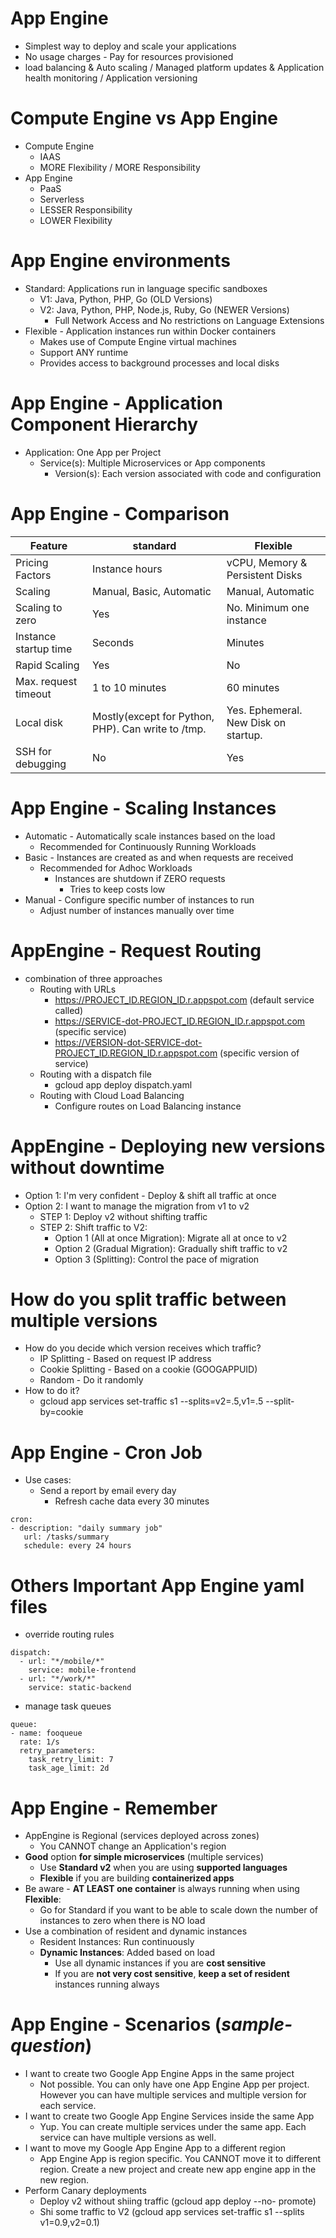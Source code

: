 # App Engine
- Simplest way to deploy and scale your applications
- No usage charges - Pay for resources provisioned
- load balancing & Auto scaling / Managed platform updates & Application health monitoring / Application versioning
# Compute Engine vs App Engine
- Compute Engine
  - IAAS
  - MORE Flexibility / MORE Responsibility
- App Engine
  - PaaS
  - Serverless
  - LESSER Responsibility
  - LOWER Flexibility
# App Engine environments
- Standard: Applications run in language specific sandboxes
  - V1: Java, Python, PHP, Go (OLD Versions)
  - V2: Java, Python, PHP, Node.js, Ruby, Go (NEWER Versions)
    - Full Network Access and No restrictions on Language Extensions
- Flexible - Application instances run within Docker containers
  - Makes use of Compute Engine virtual machines
  - Support ANY runtime
  - Provides access to background processes and local disks
# App Engine - Application Component Hierarchy
- Application: One App per Project
  - Service(s): Multiple Microservices or App components
    - Version(s): Each version associated with code and configuration
# App Engine - Comparison
| Feature  | standard  | Flexible  |
| -------  | -------   | -------   |
| Pricing Factors | Instance hours | vCPU, Memory & Persistent Disks |
| Scaling | Manual, Basic, Automatic | Manual, Automatic |
| Scaling to zero | Yes | No. Minimum one instance |
| Instance startup time | Seconds | Minutes |
| Rapid Scaling | Yes | No |
| Max. request timeout | 1 to 10 minutes | 60 minutes |
| Local disk | Mostly(except for Python, PHP). Can write to /tmp. | Yes. Ephemeral. New Disk on startup. |
| SSH for debugging | No | Yes |
# App Engine - Scaling Instances
- Automatic - Automatically scale instances based on the load
  - Recommended for Continuously Running Workloads
- Basic - Instances are created as and when requests are received
  - Recommended for Adhoc Workloads
    - Instances are shutdown if ZERO requests
      - Tries to keep costs low
- Manual - Configure specific number of instances to run
  - Adjust number of instances manually over time
# AppEngine - Request Routing
- combination of three approaches
  - Routing with URLs
    - https://PROJECT_ID.REGION_ID.r.appspot.com (default service called)
    - https://SERVICE-dot-PROJECT_ID.REGION_ID.r.appspot.com (specific service)
    - https://VERSION-dot-SERVICE-dot-PROJECT_ID.REGION_ID.r.appspot.com (specific version of service)
  - Routing with a dispatch file
    - gcloud app deploy dispatch.yaml
  - Routing with Cloud Load Balancing
    - Configure routes on Load Balancing instance
# AppEngine - Deploying new versions without downtime
- Option 1: I'm very confident - Deploy & shift all traffic at once
- Option 2: I want to manage the migration from v1 to v2
  - STEP 1: Deploy v2 without shifting traffic
  - STEP 2: Shift traffic to V2:
    - Option 1 (All at once Migration): Migrate all at once to v2
    - Option 2 (Gradual Migration): Gradually shift traffic to v2
    - Option 3 (Splitting): Control the pace of migration
# How do you split traffic between multiple versions
- How do you decide which version receives which traffic?
  - IP Splitting - Based on request IP address
  - Cookie Splitting - Based on a cookie (GOOGAPPUID)
  - Random - Do it randomly
- How to do it?
  - gcloud app services set-traffic s1 --splits=v2=.5,v1=.5 --split- by=cookie
# App Engine - Cron Job
- Use cases:
  - Send a report by email every day
    - Refresh cache data every 30 minutes
```
cron:
- description: "daily summary job"
   url: /tasks/summary
   schedule: every 24 hours
```
# Others Important App Engine yaml files
- override routing rules
```
dispatch:
  - url: "*/mobile/*"
    service: mobile-frontend
  - url: "*/work/*"
    service: static-backend
```
- manage task queues
```
queue:
- name: fooqueue
  rate: 1/s
  retry_parameters:
    task_retry_limit: 7
    task_age_limit: 2d
```
# App Engine - **Remember**
- AppEngine is Regional (services deployed across zones)
  - You CANNOT change an Application's region
- **Good** option **for simple microservices** (multiple services)
  - Use **Standard v2** when you are using **supported languages**
  - **Flexible** if you are building **containerized apps**
- Be aware - **AT LEAST one container** is always running when using **Flexible**:
  - Go for Standard if you want to be able to scale down the number of instances to zero when there is NO load
- Use a combination of resident and dynamic instances
  - Resident Instances: Run continuously
  - **Dynamic Instances**: Added based on load
    - Use all dynamic instances if you are **cost sensitive**
    - If you are **not very cost sensitive**, **keep a set of resident** instances running always
# App Engine - Scenarios (*sample-question*)
- I want to create two Google App Engine Apps in the same project
  - Not possible. You can only have one App Engine App per project. However you can have multiple services and multiple version for each service.
- I want to create two Google App Engine Services inside the same App
  - Yup. You can create multiple services under the same app. Each service can have multiple versions as well.
- I want to move my Google App Engine App to a different region
  - App Engine App is region specific. You CANNOT move it to different region. Create a new project and create new app engine app in the new region.
- Perform Canary deployments
  - Deploy v2 without shi ing traffic (gcloud app deploy --no- promote)
  - Shi  some traffic to V2 (gcloud app services set-traffic s1 --splits v1=0.9,v2=0.1)

